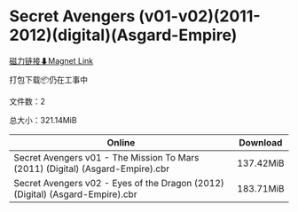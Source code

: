 # Secret Avengers (v01-v02)(2011-2012)(digital)(Asgard-Empire)

[磁力链接⬇Magnet Link](magnet:?xt=urn:btih:37880600cea2ac852177192edef87fcf945edfe4&dn=Secret%20Avengers%20%28v01-v02%29%282011-2012%29%28digital%29%28Asgard-Empire%29)

打包下载📦仍在工事中

文件数：2

总大小：321.14MiB

Online | Download
--- | ---
Secret Avengers v01 - The Mission To Mars (2011) (Digital) (Asgard-Empire).cbr | 137.42MiB
Secret Avengers v02 - Eyes of the Dragon (2012) (Digital) (Asgard-Empire).cbr | 183.71MiB